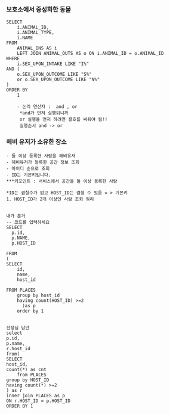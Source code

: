 ### 보호소에서 중성화한 동물

    SELECT 
        i.ANIMAL_ID, 
        i.ANIMAL_TYPE, 
        i.NAME 
    FROM 
        ANIMAL_INS AS i 
        LEFT JOIN ANIMAL_OUTS AS o ON i.ANIMAL_ID = o.ANIMAL_ID 
    WHERE 
        i.SEX_UPON_INTAKE LIKE "I%" 
    AND (
        o.SEX_UPON_OUTCOME LIKE "S%" 
        or o.SEX_UPON_OUTCOME LIKE "N%"
    ) 
    ORDER BY 
        1

        - 논리 연산자 :  and , or
         *and가 먼저 실행되니까 
         or 실행을 먼저 하려면 괄호를 써줘야 됨!!
         실행순서 and -> or


### 헤비 유저가 소유한 장소
    - 둘 이상 등록한 사람을 헤비유저
    - 헤비유저가 등록한 공간 정보 조회 
    - 아이디 순으로 조회
    - ID는 기본키입니다.
    ***키포인트 : 서비스에서 공간을 둘 이상 등록한 사람
    
    *ID는 겹칠수가 없고 HOST_ID는 겹칠 수 있음 = > 기본키 
    1. HOST_ID가 2개 이상인 사람 조회 쿼리
    

    내가 푼거
    -- 코드를 입력하세요
    SELECT 
      p.id,
      p.NAME,
      p.HOST_ID
      
    FROM 
    (
    SELECT
        id,
        name,
        host_id
 
    FROM PLACES
        group by host_id 
        having count(HOST_ID) >=2
          )as p
        order by 1


    선생님 답안
    select
    p.id,
    p.name,
    r.host_id
    from(
    SELECT 
    host_id,
    count(*) as cnt
        from PLACES
    group by HOST_ID
    having count(*) >=2
    ) as r   
    inner join PLACES as p
    ON r.HOST_ID = p.HOST_ID
    ORDER BY 1



       